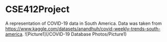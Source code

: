 # CSE412Project
A representation of COVID-19 data in South America. Data was taken from https://www.kaggle.com/datasets/anandhuh/covid-weekly-trends-south-america.
![Picture1](/COVID-19 Database Photos/Picture1)
